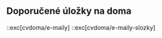 ## Doporučené úložky na doma

::exc[cvdoma/e-maily]
::exc[cvdoma/e-maily-slozky]

<!-- ::exc[cvdoma/odjezdy] -->
